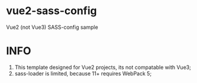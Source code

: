 # vue2-sass-config
Vue2 (not Vue3) SASS-config sample

# INFO
1) This template designed for Vue2 projects, its not compatable with Vue3;
2) sass-loader is limited, because 11+ requires WebPack 5;